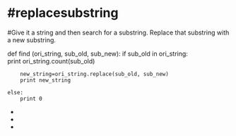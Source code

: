 #replacesubstring
================

#Give it a string and then search for a substring. Replace that substring with a new substring. 

def find (ori_string, sub_old, sub_new):
    if sub_old in ori_string:        
        print ori_string.count(sub_old)
        
        new_string=ori_string.replace(sub_old, sub_new)
        print new_string
    
    else:
        print 0

-
-
-
